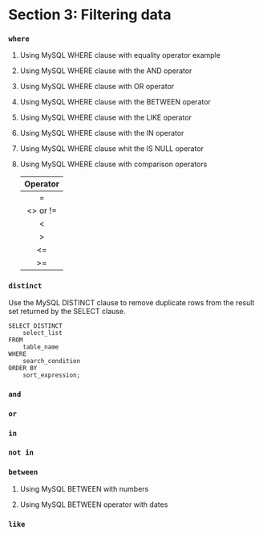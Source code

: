# Section 3: Filtering data 

### ```where```

1) Using MySQL WHERE clause with equality operator example

2) Using MySQL WHERE clause with the AND operator

3) Using MySQL WHERE clause with OR operator

4) Using MySQL WHERE clause with the BETWEEN operator


5) Using MySQL WHERE clause with the LIKE operator

6) Using MySQL WHERE clause with the IN operator

7) Using MySQL WHERE clause whit the IS NULL operator 

8) Using MySQL WHERE clause with comparison operators

    | Operator |
    |:--------:|
    |=|
    |<> or != |
    |<|
    |>|
    |<=|
    |>=|

### ```distinct```

Use the MySQL DISTINCT clause to remove duplicate rows from the result set returned by the SELECT clause.

    SELECT DISTINCT
        select_list
    FROM
        table_name
    WHERE 
        search_condition
    ORDER BY 
        sort_expression;


### ```and```


### ```or```

### ```in```

###  ```not in```

### ```between```

1) Using MySQL BETWEEN with numbers

2) Using MySQL BETWEEN operator with dates 



### ```like```



